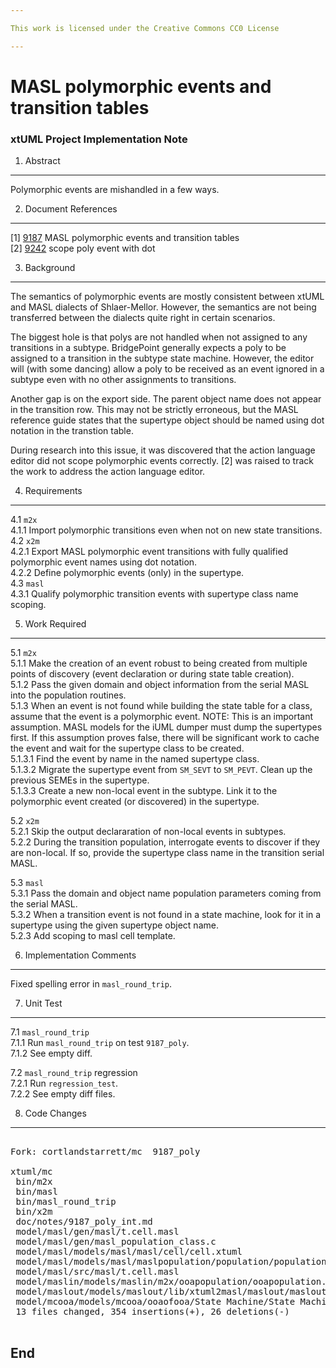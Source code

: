 ```yaml
---

This work is licensed under the Creative Commons CC0 License

---
```


# MASL polymorphic events and transition tables
### xtUML Project Implementation Note


1. Abstract
-----------
Polymorphic events are mishandled in a few ways.

2. Document References
----------------------
[1] [9187](https://support.onefact.net/redmine/issues/9187) MASL polymorphic events and transition tables  
[2] [9242](https://support.onefact.net/redmine/issues/9242) scope poly event with dot  

3. Background
-------------
The semantics of polymorphic events are mostly consistent between xtUML
and MASL dialects of Shlaer-Mellor.  However, the semantics are not being
transferred between the dialects quite right in certain scenarios.

The biggest hole is that polys are not handled when not assigned to
any transitions in a subtype.  BridgePoint generally expects a poly
to be assigned to a transition in the subtype state machine.  However,
the editor will (with some dancing) allow a poly to be received as an
event ignored in a subtype even with no other assignments to transitions.

Another gap is on the export side.  The parent object name does not
appear in the transition row.  This may not be strictly erroneous, but
the MASL reference guide states that the supertype object should be
named using dot notation in the transtion table.

During research into this issue, it was discovered that the action
language editor did not scope polymorphic events correctly.  [2] was
raised to track the work to address the action language editor.

4. Requirements
---------------
4.1 `m2x`  
4.1.1 Import polymorphic transitions even when not on new state transitions.  
4.2 `x2m`  
4.2.1 Export MASL polymorphic event transitions with fully qualified
polymorphic event names using dot notation.  
4.2.2 Define polymorphic events (only) in the supertype.  
4.3 `masl`  
4.3.1 Qualify polymorphic transition events with supertype class name scoping.  

5. Work Required
----------------
5.1 `m2x`  
5.1.1 Make the creation of an event robust to being created from
multiple points of discovery (event declaration or during state table
creation).  
5.1.2 Pass the given domain and object information from the serial
MASL into the population routines.  
5.1.3 When an event is not found while building the state table for a
class, assume that the event is a polymorphic event.  NOTE:  This is
an important assumption.  MASL models for the iUML dumper must dump
the supertypes first.  If this assumption proves false, there will be
significant work to cache the event and wait for the supertype class
to be created.  
5.1.3.1 Find the event by name in the named supertype class.  
5.1.3.2 Migrate the supertype event from `SM_SEVT` to `SM_PEVT`.
Clean up the previous SEMEs in the supertype.  
5.1.3.3 Create a new non-local event in the subtype.  Link it to the
polymorphic event created (or discovered) in the supertype.  

5.2 `x2m`  
5.2.1 Skip the output declararation of non-local events in subtypes.  
5.2.2 During the transition population, interrogate events to discover if
they are non-local.  If so, provide the supertype class name in the
transition serial MASL.  

5.3 `masl`  
5.3.1 Pass the domain and object name population parameters coming
from the serial MASL.  
5.3.2 When a transition event is not found in a state machine, look
for it in a supertype using the given supertype object name.  
5.2.3 Add scoping to masl cell template.  

6. Implementation Comments
--------------------------
Fixed spelling error in `masl_round_trip`.  

7. Unit Test
------------
7.1 `masl_round_trip`  
7.1.1 Run `masl_round_trip` on test `9187_poly`.  
7.1.2 See empty diff.

7.2 `masl_round_trip` regression  
7.2.1 Run `regression_test`.  
7.2.2 See empty diff files.

8. Code Changes
---------------
<pre>

Fork: cortlandstarrett/mc  9187_poly

xtuml/mc
 bin/m2x                                                             | Bin 671184 -> 687984 bytes
 bin/masl                                                            | Bin 243848 -> 243848 bytes
 bin/masl_round_trip                                                 |   2 +-
 bin/x2m                                                             | Bin 691496 -> 691496 bytes
 doc/notes/9187_poly_int.md                                          | 122 +++++++++++++++++++++++
 model/masl/gen/masl/t.cell.masl                                     |   2 +-
 model/masl/gen/masl_population_class.c                              |   5 +-
 model/masl/models/masl/masl/cell/cell.xtuml                         |  41 ++++++++++++++--
 model/masl/models/masl/maslpopulation/population/population.xtuml   |   3 +-
 model/masl/src/masl/t.cell.masl                                     |   1 +
 model/maslin/models/maslin/m2x/ooapopulation/ooapopulation.xtuml    | 140 +++++++++++++++++++++---
 model/maslout/models/maslout/lib/xtuml2masl/maslout/maslout.xtuml   |  16 +++++++
 model/mcooa/models/mcooa/ooaofooa/State Machine/State Machine.xtuml |  48 +++++++++++++++----
 13 files changed, 354 insertions(+), 26 deletions(-)

</pre>

End
---

